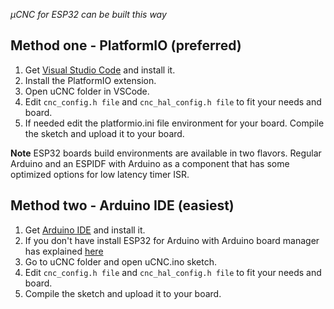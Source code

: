 _µCNC for ESP32 can be built this way_

## Method one - PlatformIO (preferred)

1. Get [Visual Studio Code](https://code.visualstudio.com/download) and install it.
2. Install the PlatformIO extension.
3. Open uCNC folder in VSCode.
4. Edit ```cnc_config.h file``` and ```cnc_hal_config.h file``` to fit your needs and board.
5. If needed edit the platformio.ini file environment for your board. Compile the sketch and upload it to your board.

**Note** ESP32 boards build environments are available in two flavors. Regular Arduino and an ESPIDF with Arduino as a component that has some optimized options for low latency timer ISR. 

## Method two - Arduino IDE (easiest)

1. Get [Arduino IDE](https://www.arduino.cc/en/software) and install it.
2. If you don't have install ESP32 for Arduino with Arduino board manager has explained [here](https://docs.espressif.com/projects/arduino-esp32/en/latest/installing.html)
3. Go to uCNC folder and open uCNC.ino sketch.
4. Edit ```cnc_config.h file``` and ```cnc_hal_config.h file``` to fit your needs and board.
5. Compile the sketch and upload it to your board.
